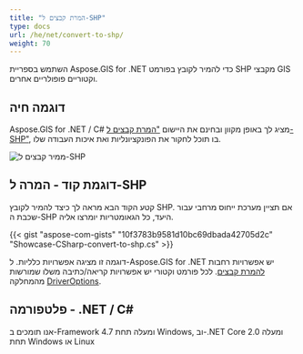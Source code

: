 ```yaml
---
title: "המרת קבצים ל-SHP"
type: docs
url: /he/net/convert-to-shp/
weight: 70
---
```


השתמש בספריית Aspose.GIS for .NET כדי להמיר לקובץ בפורמט SHP מקבצי GIS וקטוריים פופולריים אחרים.

## **דוגמה חיה**

Aspose.GIS for .NET / C# מציג לך באופן מקוון ובחינם את היישום ["המרת קבצים ל-SHP"](https://products.aspose.app/gis/conversion/convert-to-shp), בו תוכל לחקור את הפונקציונליות ואת איכות העבודה שלו.

![ ממיר קבצים ל-SHP](conversion.png)

## **דוגמת קוד - המרה ל-SHP**

קטע הקוד הבא מראה לך כיצד להמיר לקובץ SHP. אם תציין מערכת ייחוס מרחבי עבור שכבת ה-SHP היעד, כל הגאומטריות יומרצו אליה. 

{{< gist "aspose-com-gists" "10f3783b9581d10bc69dbada42705d2c" "Showcase-CSharp-convert-to-shp.cs" >}}

דוגמה זו מציגה אפשרויות כלליות. ל-Aspose.GIS for .NET יש אפשרויות רחבות [להמרת קבצים](https://docs.aspose.com/gis/net/vector-layers/). לכל פורמט וקטורי יש אפשרויות קריאה/כתיבה משלו שמורשות מהמחלקה [DriverOptions](https://reference.aspose.com/gis/net/aspose.gis/driveroptions).

## **פלטפורמה - .NET / C#**

אנו תומכים ב-Framework 4.7 ומעלה תחת Windows, וב-.NET Core 2.0 ומעלה תחת Windows או Linux
